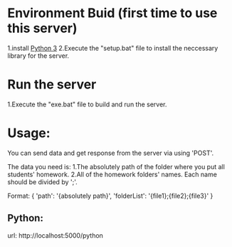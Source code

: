 # Environment Buid (first time to use this server)
1.install [Python 3](https://www.python.org/ftp/python/3.6.4/python-3.6.4.exe)
2.Execute the "setup.bat" file to install the neccessary library for the server.

# Run the server
1.Execute the "exe.bat" file to build and run the server.

# Usage:
You can send data and get response from the server via using 'POST'.

The data you need is:
1.The absolutely path of the folder where you put all students' homework.
2.All of the homework folders' names. Each name should be divided by ';'.

Format:
    {
        'path': '{absolutely path}',
        'folderList': '{file1};{file2};{file3}'
    }

## Python:
url: http://localhost:5000/python
